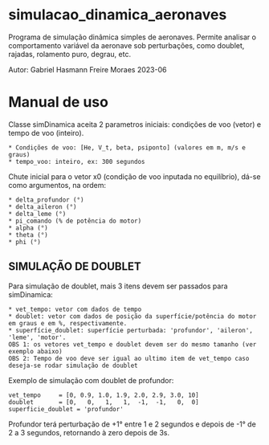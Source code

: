 # simulacao_dinamica_aeronaves
Programa de simulação dinâmica simples de aeronaves. Permite analisar o comportamento variável da aeronave sob perturbações, como doublet, rajadas, rolamento puro, degrau, etc.

Autor: Gabriel Hasmann Freire Moraes
2023-06


# Manual de uso
Classe simDinamica aceita 2 parametros iniciais: condições de voo (vetor) e tempo de voo (inteiro).
    
    * Condições de voo: [He, V_t, beta, psiponto] (valores em m, m/s e graus)
    * tempo_voo: inteiro, ex: 300 segundos
Chute inicial para o vetor x0 (condição de voo inputada no equilíbrio), dá-se como argumentos, na ordem:
    
    * delta_profundor (°)
    * delta_aileron (°)
    * delta_leme (°)
    * pi_comando (% de potência do motor)
    * alpha (°)
    * theta (°)
    * phi (°)

## SIMULAÇÃO DE DOUBLET
Para simulação de doublet, mais 3 itens devem ser passados para simDinamica:
    
    * vet_tempo: vetor com dados de tempo
    * doublet: vetor com dados de posição da superfície/potência do motor em graus e em %, respectivamente.
    * superfície_doublet: superfície perturbada: 'profundor', 'aileron', 'leme', 'motor'.
    OBS 1: os vetores vet_tempo e doublet devem ser do mesmo tamanho (ver exemplo abaixo)
    OBS 2: Tempo de voo deve ser igual ao ultimo item de vet_tempo caso deseja-se rodar simulação de doublet

Exemplo de simulação com doublet de profundor:
    
    vet_tempo     = [0, 0.9, 1.0, 1.9, 2.0, 2.9, 3.0, 10]
    doublet       = [0,   0,   1,   1,  -1,  -1,   0,  0]
    superficie_doublet = 'profundor'

Profundor terá perturbação de +1° entre 1 e 2 segundos e depois
    de -1° de 2 a 3 segundos, retornando à zero depois de 3s.
